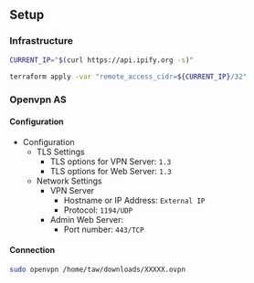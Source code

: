 ## Setup

### Infrastructure

```bash
CURRENT_IP="$(curl https://api.ipify.org -s)"

terraform apply -var "remote_access_cidr=${CURRENT_IP}/32"
```

### Openvpn AS

#### Configuration

- Configuration
    - TLS Settings
        - TLS options for VPN Server: `1.3`
        - TLS options for Web Server: `1.3`
    - Network Settings
        - VPN Server
            - Hostname or IP Address: `External IP`
            - Protocol: `1194/UDP`
        - Admin Web Server:
            - Port number: `443/TCP`

#### Connection

```bash
sudo openvpn /home/taw/downloads/XXXXX.ovpn
```
